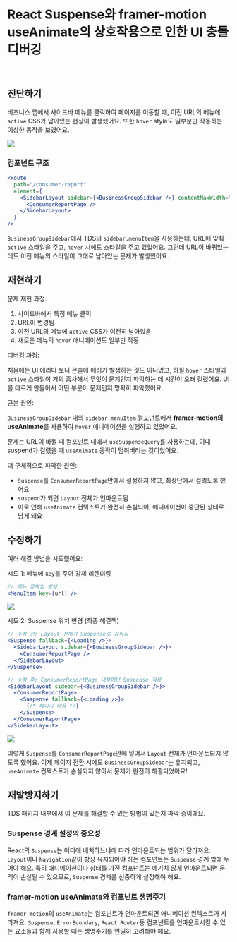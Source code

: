 # React Suspense와 framer-motion useAnimate의 상호작용으로 인한 UI 충돌 디버깅

<br/>
<ContributorHeader name="이호찬" githubUrl="https://github.com/lhc0506" avatar="https://ca.slack-edge.com/E01JAGTHP8R-U099ND6Q7SB-879387cc1e97-512" date="2025.10.31"/>

## 진단하기

비즈니스 앱에서 사이드바 메뉴를 클릭하여 페이지를 이동할 때, 이전 URL의 메뉴에 `active` CSS가
남아있는 현상이 발생했어요. 또한 `hover` style도 일부분만 작동하는 이상한 동작을 보였어요.

![](../../../images/contribute/react/react_suspense_and_framer_motion_ui_debug/1.gif)

### 컴포넌트 구조

```jsx
<Route
  path="/consumer-report"
  element={
    <SidebarLayout sidebar={<BusinessGroupSidebar />} contentMaxWidth="800px">
      <ConsumerReportPage />
    </SidebarLayout>
  }
/>
```

`BusinessGroupSidebar`에서 TDS의 `sidebar.menuItem`을 사용하는데, URL에 맞춰 `active` 스타일을
주고, `hover` 시에도 스타일을 주고 있었어요. 그런데 URL이 바뀌었는데도 이전 메뉴의 스타일이
그대로 남아있는 문제가 발생했어요.

## 재현하기

문제 재현 과정:

1. 사이드바에서 특정 메뉴 클릭
2. URL이 변경됨
3. 이전 URL의 메뉴에 `active` CSS가 여전히 남아있음
4. 새로운 메뉴의 `hover` 애니메이션도 일부만 작동

디버깅 과정:

처음에는 UI 에러다 보니 콘솔에 에러가 발생하는 것도 아니었고, 하필 `hover` 스타일과 `active`
스타일이 거의 흡사해서 무엇이 문제인지 파악하는 데 시간이 오래 걸렸어요. UI를 다르게 만들어서
어떤 부분이 문제인지 명확히 파악했어요.

근본 원인:

`BusinessGroupSidebar` 내의 `sidebar.menuItem` 컴포넌트에서 **framer-motion의 useAnimate**를
사용하여 `hover` 애니메이션을 실행하고 있었어요.

문제는 URL이 바뀔 때 컴포넌트 내에서 `useSuspenseQuery`를 사용하는데, 이때 suspend가 걸렸을 때
`useAnimate` 동작이 멈춰버리는 것이었어요.

더 구체적으로 파악한 원인:

- `Suspense`를 `ConsumerReportPage`안에서 설정하지 않고, 최상단에서 걸리도록 했어요
- `suspend`가 되면 `Layout` 전체가 언마운트됨
- 이로 인해 `useAnimate` 컨텍스트가 완전히 손실되어, 애니메이션이 중단된 상태로 남게 돼요

## 수정하기

여러 해결 방법을 시도했어요:

시도 1: 메뉴에 `key`를 주어 강제 리렌더링

```jsx
// 메뉴 깜빡임 발생
<MenuItem key={url} />
```

![](../../../images/contribute/react/react_suspense_and_framer_motion_ui_debug/2.gif)

시도 2: Suspense 위치 변경 (최종 해결책)

```jsx
// 수정 전: Layout 전체가 Suspense로 감싸짐
<Suspense fallback={<Loading />}>
  <SidebarLayout sidebar={<BusinessGroupSidebar />}>
    <ConsumerReportPage />
  </SidebarLayout>
</Suspense>

// 수정 후: ConsumerReportPage 내부에만 Suspense 적용
<SidebarLayout sidebar={<BusinessGroupSidebar />}>
  <ConsumerReportPage>
    <Suspense fallback={<Loading />}>
      {/* 페이지 내용 */}
    </Suspense>
  </ConsumerReportPage>
</SidebarLayout>
```

![](../../../images/contribute/react/react_suspense_and_framer_motion_ui_debug/3.gif)

이렇게 `Suspense`를 `ConsumerReportPage`안에 넣어서 `Layout` 전체가 언마운트되지 않도록 했어요.
이제 페이지 전환 시에도 `BusinessGroupSidebar`는 유지되고, `useAnimate` 컨텍스트가 손실되지
않아서 문제가 완전히 해결되었어요!

## 재발방지하기

TDS 패키지 내부에서 이 문제를 해결할 수 있는 방법이 있는지 파악 중이에요.

### Suspense 경계 설정의 중요성

React의 `Suspense`는 어디에 배치하느냐에 따라 언마운트되는 범위가 달라져요. `Layout`이나
`Navigation`같이 항상 유지되어야 하는 컴포넌트는 `Suspense` 경계 밖에 두어야 해요. 특히
애니메이션이나 상태를 가진 컴포넌트는 예기치 않게 언마운트되면 문맥이 손실될 수 있으므로,
`Suspense` 경계를 신중하게 설정해야 해요.

### framer-motion useAnimate와 컴포넌트 생명주기

`framer-motion`의 `useAnimate`는 컴포넌트가 언마운트되면 애니메이션 컨텍스트가 사라져요.
`Suspense`, `ErrorBoundary`, `React Router`등 컴포넌트를 언마운트시킬 수 있는 요소들과 함께 사용할
때는 생명주기를 면밀히 고려해야 해요.
